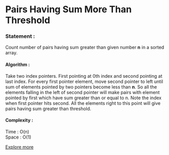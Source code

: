 Pairs Having Sum More Than Threshold
====================================

<h3>
Statement :
</h3>
Count number of pairs having sum greater than given number <b>n</b> in a sorted array.

<h4>
Algorithm :
</h4>
Take two index pointers. First pointing at 0th index and second pointing at last index.
For every first pointer element, move second pointer to left until sum of elements pointed by two 
pointers become less than <b>n</b>. So all the elements falling in the left of second pointer will make pairs with element pointed by first which have sum greater than or equal to n. 
Note the index when first pointer hits second. All the elements right to this point will give
pairs having sum greater than threshold.

<h4>
Complexity :
</h4>
Time : O(n) <br>
Space : O(1) 

[Explore more](http://www.careercup.com/question?id=5675917835763712)
